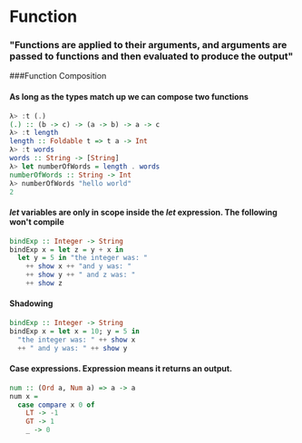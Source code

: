 # Function
### "Functions are applied to their arguments, and arguments are passed to functions and then evaluated to produce the output"

###Function Composition

#### As long as the types match up we can compose two functions
```haskell
λ> :t (.)
(.) :: (b -> c) -> (a -> b) -> a -> c
λ> :t length
length :: Foldable t => t a -> Int
λ> :t words
words :: String -> [String]
λ> let numberOfWords = length . words
numberOfWords :: String -> Int
λ> numberOfWords "hello world"
2
```

#### *let* variables are only in scope inside the *let* expression. The following won't compile
```haskell
bindExp :: Integer -> String
bindExp x = let z = y + x in
  let y = 5 in "the integer was: "
    ++ show x ++ "and y was: "
    ++ show y ++ " and z was: "
    ++ show z
```

#### Shadowing
```haskell
bindExp :: Integer -> String
bindExp x = let x = 10; y = 5 in
  "the integer was: " ++ show x
  ++ " and y was: " ++ show y
```

#### Case expressions. Expression means it returns an output.
```haskell
num :: (Ord a, Num a) => a -> a
num x =
  case compare x 0 of
    LT -> -1
    GT -> 1
    _ -> 0
```
